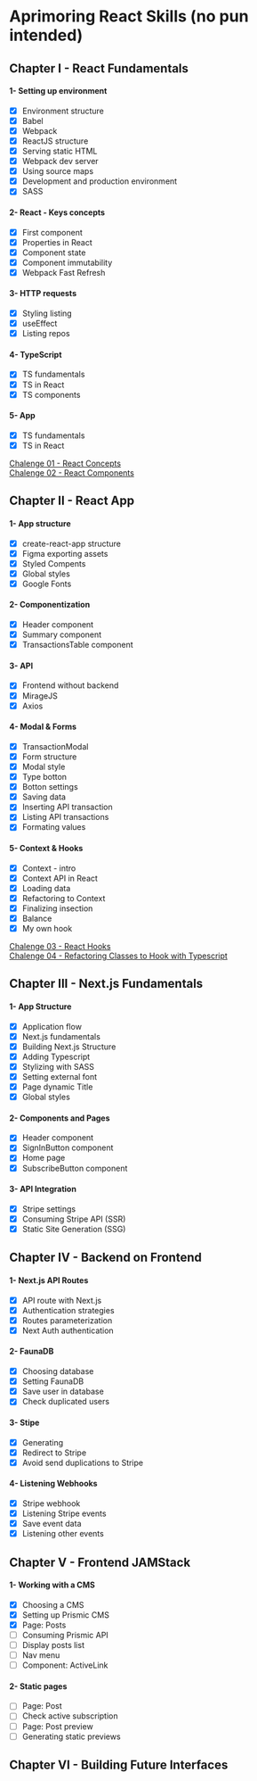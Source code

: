 # Aprimoring React Skills (no pun intended)

## Chapter I - React Fundamentals

#### 1- Setting up environment

- [x] Environment structure
- [x] Babel
- [x] Webpack
- [x] ReactJS structure
- [x] Serving static HTML
- [x] Webpack dev server
- [x] Using source maps
- [x] Development and production environment
- [x] SASS

#### 2- React - Keys concepts

- [x] First component
- [x] Properties in React
- [x] Component state
- [x] Component immutability
- [x] Webpack Fast Refresh

#### 3- HTTP requests

- [x] Styling listing
- [x] useEffect
- [x] Listing repos

#### 4- TypeScript

- [x] TS fundamentals
- [x] TS in React
- [x] TS components

#### 5- App

- [x] TS fundamentals
- [x] TS in React

[Chalenge 01 - React Concepts](https://github.com/gabrielrochas/rckt-chlg-react-concepts)  
[Chalenge 02 - React Components](https://github.com/gabrielrochas/rckt-chlg-react-components)

## Chapter II - React App

#### 1- App structure

- [x] create-react-app structure
- [x] Figma exporting assets
- [x] Styled Compents
- [x] Global styles
- [x] Google Fonts

#### 2- Componentization

- [x] Header component
- [x] Summary component
- [x] TransactionsTable component

#### 3- API

- [x] Frontend without backend
- [x] MirageJS
- [x] Axios

#### 4- Modal & Forms

- [x] TransactionModal
- [x] Form structure
- [x] Modal style
- [x] Type botton
- [x] Botton settings
- [x] Saving data
- [x] Inserting API transaction
- [x] Listing API transactions
- [x] Formating values

#### 5- Context & Hooks

- [x] Context - intro
- [x] Context API in React
- [x] Loading data
- [x] Refactoring to Context
- [x] Finalizing insection
- [x] Balance
- [x] My own hook

[Chalenge 03 - React Hooks](https://github.com/gabrielrochas/rckt-chlg-react-context)  
[Chalenge 04 - Refactoring Classes to Hook with Typescript](https://github.com/gabrielrochas/rckt-chlg-react-refactoring)

## Chapter III - Next.js Fundamentals

#### 1- App Structure

- [x] Application flow
- [x] Next.js fundamentals
- [x] Building Next.js Structure
- [x] Adding Typescript
- [x] Stylizing with SASS
- [x] Setting external font
- [x] Page dynamic Title
- [x] Global styles

#### 2- Components and Pages

- [x] Header component
- [x] SignInButton component
- [x] Home page
- [x] SubscribeButton component

#### 3- API Integration

- [x] Stripe settings
- [x] Consuming Stripe API (SSR)
- [x] Static Site Generation (SSG)

## Chapter IV - Backend on Frontend

#### 1- Next.js API Routes

- [x] API route with Next.js
- [x] Authentication strategies
- [x] Routes parameterization
- [x] Next Auth authentication

#### 2- FaunaDB

- [x] Choosing database
- [x] Setting FaunaDB
- [x] Save user in database
- [x] Check duplicated users

#### 3- Stipe

- [x] Generating
- [x] Redirect to Stripe
- [x] Avoid send duplications to Stripe

#### 4- Listening Webhooks

- [x] Stripe webhook
- [x] Listening Stripe events
- [x] Save event data
- [x] Listening other events

## Chapter V - Frontend JAMStack

#### 1- Working with a CMS

- [x] Choosing a CMS
- [x] Setting up Prismic CMS
- [x] Page: Posts
- [ ] Consuming Prismic API
- [ ] Display posts list
- [ ] Nav menu
- [ ] Component: ActiveLink

#### 2- Static pages

- [ ] Page: Post
- [ ] Check active subscription
- [ ] Page: Post preview
- [ ] Generating static previews

## Chapter VI - Building Future Interfaces
